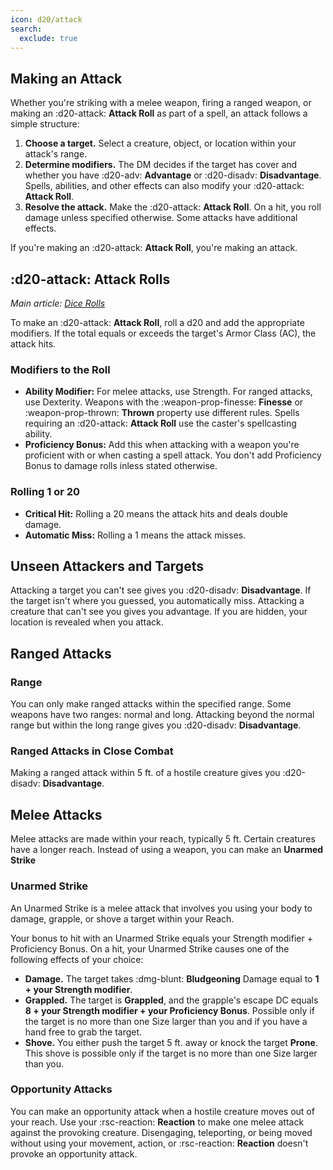 ```yaml
---
icon: d20/attack
search:
  exclude: true
---
```


## Making an Attack

Whether you're striking with a melee weapon, firing a ranged weapon, or making an :d20-attack: **Attack Roll** as part of a spell, an attack follows a simple structure:

1. **Choose a target.** Select a creature, object, or location within your attack's range.
2. **Determine modifiers.** The DM decides if the target has cover and whether you have :d20-adv: **Advantage** or :d20-disadv: **Disadvantage**. Spells, abilities, and other effects can also modify your :d20-attack: **Attack Roll**.
3. **Resolve the attack.** Make the :d20-attack: **Attack Roll**. On a hit, you roll damage unless specified otherwise. Some attacks have additional effects.

If you're making an :d20-attack: **Attack Roll**, you're making an attack.

## :d20-attack: **Attack Roll**s
*Main article: [Dice Rolls](../dice-rolls.md#attack-rolls)*

To make an :d20-attack: **Attack Roll**, roll a d20 and add the appropriate modifiers. If the total equals or exceeds the target's Armor Class (AC), the attack hits. 

### Modifiers to the Roll

- **Ability Modifier:** For melee attacks, use Strength. For ranged attacks, use Dexterity. Weapons with the :weapon-prop-finesse: **Finesse** or :weapon-prop-thrown: **Thrown** property use different rules. Spells requiring an :d20-attack: **Attack Roll** use the caster's spellcasting ability.
- **Proficiency Bonus:** Add this when attacking with a weapon you're proficient with or when casting a spell attack. You don't add Proficiency Bonus to damage rolls inless stated otherwise.

### Rolling 1 or 20

- **Critical Hit:** Rolling a 20 means the attack hits and deals double damage.
- **Automatic Miss:** Rolling a 1 means the attack misses.

## Unseen Attackers and Targets

Attacking a target you can't see gives you :d20-disadv: **Disadvantage**. If the target isn't where you guessed, you automatically miss. Attacking a creature that can't see you gives you advantage. If you are hidden, your location is revealed when you attack.

## Ranged Attacks

### Range

You can only make ranged attacks within the specified range. Some weapons have two ranges: normal and long. Attacking beyond the normal range but within the long range gives you :d20-disadv: **Disadvantage**.

### Ranged Attacks in Close Combat

Making a ranged attack within 5 ft. of a hostile creature gives you :d20-disadv: **Disadvantage**.

## Melee Attacks

Melee attacks are made within your reach, typically 5 ft. Certain creatures have a longer reach. Instead of using a weapon, you can make an **Unarmed Strike**

### Unarmed Strike

An Unarmed Strike is a melee attack that involves you using your body to damage, grapple, or shove a target within your Reach. 

Your bonus to hit with an Unarmed Strike equals your Strength modifier + Proficiency Bonus. On a hit, your Unarmed Strike causes one of the following effects of your choice: 

- **Damage.** The target takes :dmg-blunt: **Bludgeoning** Damage equal to **1 + your Strength modifier**.
- **Grappled.**  The target is **Grappled**, and the grapple's escape DC equals **8 + your Strength modifier + your Proficiency Bonus**. Possible only if the target is no more than one Size larger than you and if you have a hand free to grab the target.
- **Shove.** You either push the target 5 ft. away or knock the target **Prone**. This shove is possible only if the target is no more than one Size larger than you.

### Opportunity Attacks

You can make an opportunity attack when a hostile creature moves out of your reach. Use your :rsc-reaction: **Reaction** to make one melee attack against the provoking creature. Disengaging, teleporting, or being moved without using your movement, action, or :rsc-reaction: **Reaction** doesn't provoke an opportunity attack.